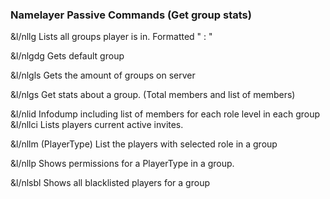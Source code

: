 ### Namelayer Passive Commands (Get group stats) 

&l/nllg
  Lists all groups player is in. Formatted "<group> : <permission level>"
  
&l/nlgdg
  Gets default group
 
&l/nlgls
  Gets the amount of groups on server
  
&l/nlgs <group>
  Get stats about a group. (Total members and list of members)
  
&l/nlid
  Infodump including list of members for each role level in each group
&l/nllci
  Lists players current active invites.
  
&l/nllm <group> (PlayerType)
  List the players with selected role in a group
  
&l/nllp <group> <PlayerType>
  Shows permissions for a PlayerType in a group.
  
&l/nlsbl <group>
  Shows all blacklisted players for a group 
